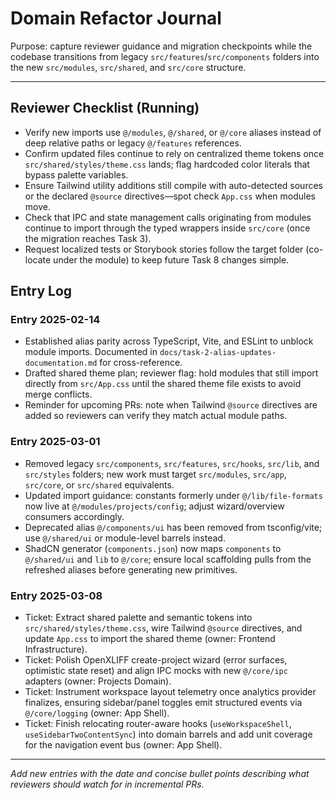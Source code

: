 # Domain Refactor Journal

Purpose: capture reviewer guidance and migration checkpoints while the codebase transitions from legacy `src/features`/`src/components` folders into the new `src/modules`, `src/shared`, and `src/core` structure.

---

## Reviewer Checklist (Running)
- Verify new imports use `@/modules`, `@/shared`, or `@/core` aliases instead of deep relative paths or legacy `@/features` references.
- Confirm updated files continue to rely on centralized theme tokens once `src/shared/styles/theme.css` lands; flag hardcoded color literals that bypass palette variables.
- Ensure Tailwind utility additions still compile with auto-detected sources or the declared `@source` directives—spot check `App.css` when modules move.
- Check that IPC and state management calls originating from modules continue to import through the typed wrappers inside `src/core` (once the migration reaches Task 3).
- Request localized tests or Storybook stories follow the target folder (co-locate under the module) to keep future Task 8 changes simple.

## Entry Log

### Entry 2025-02-14
- Established alias parity across TypeScript, Vite, and ESLint to unblock module imports. Documented in `docs/task-2-alias-updates-documentation.md` for cross-reference.
- Drafted shared theme plan; reviewer flag: hold modules that still import directly from `src/App.css` until the shared theme file exists to avoid merge conflicts.
- Reminder for upcoming PRs: note when Tailwind `@source` directives are added so reviewers can verify they match actual module paths.

### Entry 2025-03-01
- Removed legacy `src/components`, `src/features`, `src/hooks`, `src/lib`, and `src/styles` folders; new work must target `src/modules`, `src/app`, `src/core`, or `src/shared` equivalents.
- Updated import guidance: constants formerly under `@/lib/file-formats` now live at `@/modules/projects/config`; adjust wizard/overview consumers accordingly.
- Deprecated alias `@/components/ui` has been removed from tsconfig/vite; use `@/shared/ui` or module-level barrels instead.
- ShadCN generator (`components.json`) now maps `components` to `@/shared/ui` and `lib` to `@/core`; ensure local scaffolding pulls from the refreshed aliases before generating new primitives.

### Entry 2025-03-08
- Ticket: Extract shared palette and semantic tokens into `src/shared/styles/theme.css`, wire Tailwind `@source` directives, and update `App.css` to import the shared theme (owner: Frontend Infrastructure).
- Ticket: Polish OpenXLIFF create-project wizard (error surfaces, optimistic state reset) and align IPC mocks with new `@/core/ipc` adapters (owner: Projects Domain).
- Ticket: Instrument workspace layout telemetry once analytics provider finalizes, ensuring sidebar/panel toggles emit structured events via `@/core/logging` (owner: App Shell).
- Ticket: Finish relocating router-aware hooks (`useWorkspaceShell`, `useSidebarTwoContentSync`) into domain barrels and add unit coverage for the navigation event bus (owner: App Shell).

---

_Add new entries with the date and concise bullet points describing what reviewers should watch for in incremental PRs._
